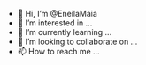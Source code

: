 - 👋 Hi, I’m @EneilaMaia
- 👀 I’m interested in ...
- 🌱 I’m currently learning ...
- 💞️ I’m looking to collaborate on ...
- 📫 How to reach me ...

<!---
EneilaMaia/EneilaMaia is a ✨ special ✨ repository because its `README.md` (this file) appears on your GitHub profile.
You can click the Preview link to take a look at your changes.
--->

